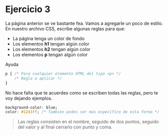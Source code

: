 # Ejercicio 3

La página anterior se ve bastante fea. Vamos a agregarle un poco de estilo.
En nuestro archivo CSS, escribe algunas reglas para que:

- La página tenga un color de fondo
- Los elementos **h1** tengan algún color
- Los elementos **h2** tengan algún color
- Los elementos **p** tengan algún color

Ayuda

```CSS
p { /* Para cualquier elemento HTML del tipo <p> */
    /* Regla a aplicar */
}
```

No hace falta que te acuerdes como se escriben todas las reglas, pero te voy dejando ejemplos.

```CSS
background-color: blue;
color: #1243ff; /* Tambien podes ser mas específico de esta forma */
```

> Las reglas consisten en el nombre, seguido de dos puntos, seguido del valor y al final cerrarlo con punto y coma.